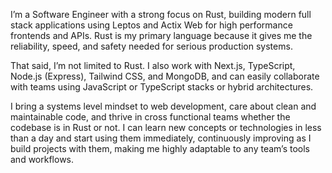 I’m a Software Engineer with a strong focus on Rust, building modern full stack applications using Leptos and Actix Web for high performance frontends and APIs. Rust is my primary language because it gives me the reliability, speed, and safety needed for serious production systems.

That said, I’m not limited to Rust. I also work with Next.js, TypeScript, Node.js (Express), Tailwind CSS, and MongoDB, and can easily collaborate with teams using JavaScript or TypeScript stacks or hybrid architectures.

I bring a systems level mindset to web development, care about clean and maintainable code, and thrive in cross functional teams whether the codebase is in Rust or not. I can learn new concepts or technologies in less than a day and start using them immediately, continuously improving as I build projects with them, making me highly adaptable to any team’s tools and workflows.
